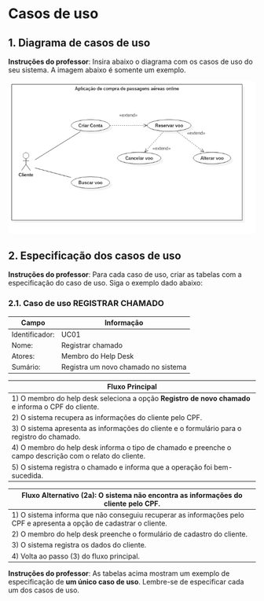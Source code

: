 # Casos de uso

## 1. Diagrama de casos de uso

**Instruções do professor**: Insira abaixo o diagrama com os casos de uso do seu sistema. A imagem abaixo é somente um exemplo.

![Exemplo de diagrama dos casos de uso](caso-de-uso.png)

## 2. Especificação dos casos de uso

**Instruções do professor**: Para cada caso de uso, criar as tabelas com a especificação do caso de uso. Siga o exemplo dado abaixo:

### 2.1. Caso de uso **REGISTRAR CHAMADO**

| Campo          | Informação        |
|---|---|
| Identificador: | UC01              |
| Nome:          | Registrar chamado |
| Atores:        | Membro do Help Desk |
| Sumário:       | Registra um novo chamado no sistema |

| Fluxo Principal |
|---|
| 1) O membro do help desk seleciona a opção **Registro de novo chamado** e informa o CPF do cliente. |
| 2) O sistema recupera as informações do cliente pelo CPF.                   |
| 3) O sistema apresenta as informações do cliente e o formulário para o registro do chamado. |
| 4) O membro do help desk informa o tipo de chamado e preenche o campo descrição com o relato do cliente. |
| 5) O sistema registra o chamado e informa que a operação foi bem-sucedida. |

| Fluxo Alternativo (2a): O sistema não encontra as informações do cliente pelo CPF. |
|---|
| 1) O sistema informa que não conseguiu recuperar as informações pelo CPF e apresenta a opção de cadastrar o cliente. |
| 2) O membro do help desk preenche o formulário de cadastro do cliente. |
| 3) O sistema registra os dados do cliente. |
| 4) Volta ao passo (3) do fluxo principal. |

**Instruções do professor**: As tabelas acima mostram um exemplo de especificação de **um único caso de uso**. Lembre-se de especificar cada um dos casos de uso.


